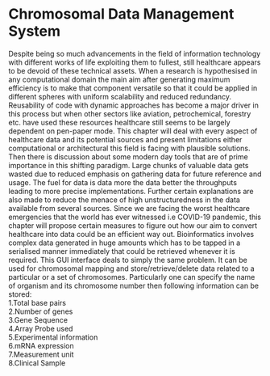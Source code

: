 # Chromosomal Data Management System

Despite being so much advancements in the field of information technology with different works of life exploiting them to fullest, still healthcare appears to be devoid of these technical assets. When a research is hypothesised in any computational domain the main aim after generating maximum efficiency is to make that component versatile so that it could be applied in different spheres with uniform scalability  and reduced redundancy. Reusability of code with dynamic approaches has become a major driver in this process but when other sectors like aviation, petrochemical, forestry etc. have used these resources healthcare still seems to be largely dependent on pen-paper mode. This chapter will deal with every aspect of healthcare data and its potential sources and present limitations either computational or architectural this field is facing with plausible solutions. Then there is discussion about some modern day tools that are of prime importance in this shifting paradigm. Large chunks of valuable data gets wasted due to reduced emphasis on gathering data for future reference and usage. The fuel for  data is data more the data better the throughputs leading to more precise implementations. Further certain explanations are also made to reduce the menace of high unstructuredness in the data available from several sources. Since we are facing the worst healthcare emergencies that the world has ever witnessed i.e COVID-19 pandemic, this chapter will propose certain measures to figure out how our aim to convert healthcare into  data could be an efficient way out.
Bioinformatics involves complex data generated in huge amounts which has to be tapped in a serialised manner immediately that could be retrieved whenever it is required. This GUI interface deals to simply the same problem. It can be used for chromosomal mapping and store/retrieve/delete data related to a particular or a set of chromosomes.
Particularly one can specify the name of organism and its chromosome number then following information can be stored:</br>
  1.Total base pairs</br>
  2.Number of genes</br> 
  3.Gene Sequence</br>
  4.Array Probe used</br>
  5.Experimental information</br>
  6.mRNA expression</br>
  7.Measurement unit</br>
  8.Clinical Sample</br>

